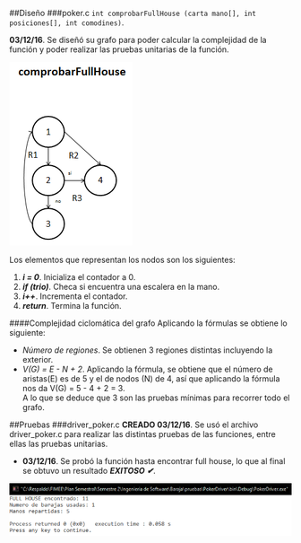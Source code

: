 ##Diseño
###poker.c
`int comprobarFullHouse (carta mano[], int posiciones[], int comodines)`. 

**03/12/16**. Se diseñó su grafo para poder calcular la complejidad de la función y poder realizar las pruebas unitarias de la función.  

![GrafoCFH](./images/grafoComprobarFullHouse.png)  

Los elementos que representan los nodos son los siguientes:  
1. ***i = 0***. Inicializa el contador a 0.  
2. ***if (trio)***. Checa si encuentra una escalera en la mano.  
3. ***i++***. Incrementa el contador.  
4. ***return***. Termina la función.  

####Complejidad ciclomática del grafo
Aplicando la fórmulas se obtiene lo siguiente:  
- *Número de regiones*. Se obtienen 3 regiones distintas incluyendo la exterior.  
- *V(G) = E - N + 2*. Aplicando la fórmula, se obtiene que el número de aristas(E) es de 5 y el de nodos (N) de 4, así que aplicando la fórmula nos da V(G) = 5 - 4 + 2 = 3.  
A lo que se deduce que 3 son las pruebas mínimas para recorrer todo el grafo.  

##Pruebas
###driver_poker.c
**CREADO 03/12/16**. Se usó el archivo driver_poker.c para realizar las distintas pruebas de las funciones, entre ellas las pruebas unitarias.  

- **03/12/16**. Se probó la función hasta encontrar full house, lo que al final se obtuvo un resultado ***EXITOSO ✔***.  

![pruebaCFH](./images/pruebaComprobarFullHouse.png) 